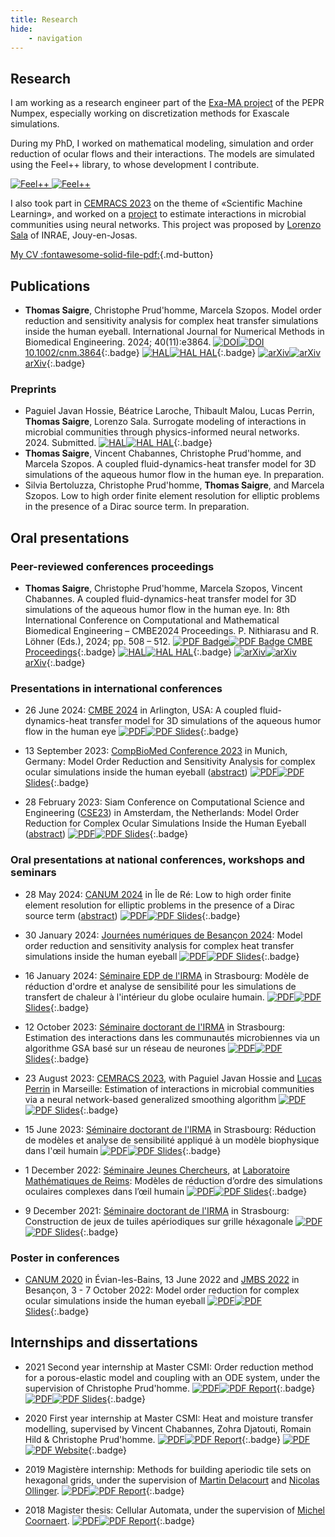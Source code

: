 ```yaml
---
title: Research
hide:
    - navigation
---
```


## Research

I am working as a research engineer part of the [Exa-MA project](https://numpex.org/exama-methods-and-algorithms-for-exascale/) of the PEPR Numpex,
especially working on discretization methods for Exascale simulations.

During my PhD, I worked on mathematical modeling, simulation and order reduction of ocular flows and their interactions.
The models are simulated using the Feel++ library, to whose development I contribute.

<div>
    <a href="https://gitbuh.com/feelpp/feelpp">
        <img src="https://ghc.clait.sh/repo/feelpp/feelpp/?bg_color=1e2129&title_color=0366d6&text_color=bec1c6&icon_color=ffffff&show_user=true#only-dark" alt="Feel++">
        <img src="https://ghc.clait.sh/repo/feelpp/feelpp/?bg_color=ffffff&title_color=0366d6&text_color=333333&icon_color=333333&show_user=true#only-light" alt="Feel++">
    </a>
</div>

I also took part in [CEMRACS 2023](http://smai.emath.fr/cemracs/cemracs23/) on the theme of «Scientific Machine Learning», and worked on a [project](http://smai.emath.fr/cemracs/cemracs23/doc/project_Sala_INRAE.pdf) to estimate interactions in microbial communities using neural networks. This project was proposed by [Lorenzo Sala](http://smai.emath.fr/cemracs/cemracs23/doc/project_Sala_INRAE.pdf) of INRAE, Jouy-en-Josas.


[My CV :fontawesome-solid-file-pdf:](cv.pdf){.md-button}




## Publications

- **Thomas Saigre**, Christophe Prud'homme, Marcela Szopos. Model order reduction and sensitivity analysis for complex heat transfer simulations inside the human eyeball. International Journal for Numerical Methods in Biomedical Engineering. 2024; 40(11):e3864.
[![DOI](assets/doi-white.svg#only-dark)![DOI](assets/doi.svg#only-light) 10.1002/cnm.3864](https://doi.org/10.1002/cnm.3864){:.badge}
[![HAL](assets/hal-white.svg#only-dark)![HAL](assets/hal.svg#only-light) HAL](https://hal.science/hal-04361954){:.badge}
[![arXiv](assets/arxiv-white.svg#only-dark)![arXiv](assets/arxiv.svg#only-light) arXiv](https://arxiv.org/abs/2401.01079){:.badge}


### Preprints

- Paguiel Javan Hossie, Béatrice Laroche, Thibault Malou, Lucas Perrin, **Thomas Saigre**, Lorenzo Sala. Surrogate modeling of interactions in microbial communities through physics-informed neural networks. 2024. Submitted.
[![HAL](assets/hal-white.svg#only-dark)![HAL](assets/hal.svg#only-light) HAL](https://hal.inrae.fr/hal-04440736){:.badge}
- **Thomas Saigre**, Vincent Chabannes, Christophe Prud'homme, and Marcela Szopos. A coupled fluid-dynamics-heat transfer model for 3D simulations of the aqueous humor flow in the human eye. In preparation.
- Silvia Bertoluzza, Christophe Prud'homme, **Thomas Saigre**, and Marcela Szopos. Low to high order finite element resolution for elliptic problems in the presence of a Dirac source term. In preparation.


## Oral presentations

### Peer-reviewed conferences proceedings

- **Thomas Saigre**, Christophe Prud'homme, Marcela Szopos, Vincent Chabannes. A coupled fluid-dynamics-heat transfer model for 3D simulations of the aqueous humor flow in the human eye. In: 8th International Conference on Computational and Mathematical Biomedical Engineering – CMBE2024 Proceedings. P. Nithiarasu and R. Löhner (Eds.), 2024; pp. 508 – 512.
[![PDF Badge](assets/book-white.svg#only-dark)![PDF Badge](assets/book.svg#only-light) CMBE Proceedings](https://www.compbiomed.net/2024/cmbe-proceedings.htm){:.badge}
[![HAL](assets/hal-white.svg#only-dark)![HAL](assets/hal.svg#only-light) HAL](https://hal.science/hal-04558924){:.badge}
[![arXiv](assets/arxiv-white.svg#only-dark)![arXiv](assets/arxiv.svg#only-light) arXiv](https://arxiv.org/abs/2404.19353){:.badge}


### Presentations in international conferences

- 26 June 2024: [CMBE 2024](https://www.compbiomed.net/2024/) in Arlington, USA: A coupled fluid-dynamics-heat transfer model for 3D simulations of the aqueous humor flow in the human eye
[![PDF](assets/file-pdf-white.svg#only-dark)![PDF](assets/file-pdf.svg#only-light) Slides](assets/files/talks/2024cmbe.pdf){:.badge}

- 13 September 2023: [CompBioMed Conference 2023](https://www.compbiomed-conference.org/) in Munich, Germany: Model Order Reduction and Sensitivity Analysis for complex ocular simulations inside the human eyeball ([abstract](https://ssl.linklings.net/conferences/CompBioMed/compbiomed2023_program/views/includes/files/pres115s1.pdf))
[![PDF](assets/hal-white.svg#only-dark)![PDF](assets/hal.svg#only-light) Slides](https://cnrs.hal.science/hal-04229070){:.badge}

- 28 February 2023: Siam Conference on Computational Science and Engineering ([CSE23](https://www.siam.org/conferences/cm/conference/cse23)) in Amsterdam, the Netherlands: Model Order Reduction for Complex Ocular Simulations Inside the Human Eyeball ([abstract](https://meetings.siam.org/sess/dsp_programsess.cfm?SESSIONCODE=75845))
[![PDF](assets/file-pdf-white.svg#only-dark)![PDF](assets/file-pdf.svg#only-light) Slides](assets/files/talks/2023siam.pdf){:.badge}


### Oral presentations at national conferences, workshops and seminars

- 28 May 2024: [CANUM 2024](https://canum2024.math.cnrs.fr/fr/) in Île de Ré: Low to high order finite element resolution for elliptic problems in the presence of a Dirac source term ([abstract](https://canum2024.math.cnrs.fr/programme/soumission/90650320-0c8b-42b3-ae5e-d29eadfd3377/abstract.pdf))
[![PDF](assets/file-pdf-white.svg#only-dark)![PDF](assets/file-pdf.svg#only-light) Slides](https://canum2024.math.cnrs.fr/programme/soumission/c3b6a504-2c3e-46c5-a3ca-3a5331b69900/presentation.pdf){:.badge}

- 30 January 2024: [Journées numériques de Besançon 2024](https://sites.google.com/view/jnb2024/): Model order reduction and sensitivity analysis for complex heat transfer simulations inside the human eyeball
[![PDF](assets/file-pdf-white.svg#only-dark)![PDF](assets/file-pdf.svg#only-light) Slides](assets/files/talks/2023jnb.pdf){:.badge}

- 16 January 2024: [Séminaire EDP de l'IRMA](https://seminaire_edp.pages.math.unistra.fr/) in Strasbourg: Modèle de réduction d'ordre et analyse de sensibilité pour les simulations de transfert de chaleur à l'intérieur du globe oculaire humain.
[![PDF](assets/file-pdf-white.svg#only-dark)![PDF](assets/file-pdf.svg#only-light) Slides](https://seminaire_edp.pages.math.unistra.fr/slides/2024-01-16.pdf){:.badge}

- 12 October 2023: [Séminaire doctorant de l'IRMA](https://irma.math.unistra.fr/seminaires/seminaire-doctorants-2023.html) in Strasbourg: Estimation des interactions dans les communautés microbiennes via un algorithme GSA basé sur un réseau de neurones
[![PDF](assets/file-pdf-white.svg#only-dark)![PDF](assets/file-pdf.svg#only-light) Slides](assets/files/talks/2023doct-inrae.pdf){:.badge}

- 23 August 2023: [CEMRACS 2023](http://smai.emath.fr/cemracs/cemracs23/), with Paguiel Javan Hossie and [Lucas Perrin](https://sites.google.com/view/webpage-lucas-perrin/home) in Marseille: Estimation of interactions in microbial communities via a neural network-based generalized smoothing algorithm
[![PDF](assets/file-pdf-white.svg#only-dark)![PDF](assets/file-pdf.svg#only-light) Slides](http://smai.emath.fr/cemracs/cemracs23/doc/project_Sala_INRAE_presentation.pdf){:.badge}

- 15 June 2023: [Séminaire doctorant de l'IRMA](https://irma.math.unistra.fr/seminaires/seminaire-doctorants-2023.html) in Strasbourg: Réduction de modèles et analyse de sensibilité appliqué à un modèle biophysique dans l'œil humain
[![PDF](assets/file-pdf-white.svg#only-dark)![PDF](assets/file-pdf.svg#only-light) Slides](https://irma.math.unistra.fr/~saigre/phd.thomas/talks/20230615-doct/doct.pdf){:.badge}

- 1 December 2022: [Séminaire Jeunes Chercheurs](https://umr9008.pages.math.cnrs.fr/public/seminaire-jeune-chercheur/sjcr/main/index.html), at [Laboratoire Mathématiques de Reims](https://www.univ-reims.fr/lmr/accueil/bienvenue-sur-le-site-du-laboratoire-de-mathematiques,10063,18100.html): Modèles de réduction d’ordre des simulations oculaires complexes dans l’œil humain
[![PDF](assets/file-pdf-white.svg#only-dark)![PDF](assets/file-pdf.svg#only-light) Slides](https://irma.math.unistra.fr/~saigre/phd.thomas/talks/20221201-reims/reims.pdf){:.badge}

- 9 December 2021: [Séminaire doctorant de l'IRMA](https://irma.math.unistra.fr/seminaires/seminaire-doctorants-2021.html) in Strasbourg: Construction de jeux de tuiles apériodiques sur grille héxagonale
[![PDF](assets/file-pdf-white.svg#only-dark)![PDF](assets/file-pdf.svg#only-light) Slides](assets/files/talks/2021pavages.pdf){:.badge}


### Poster in conferences

- [CANUM 2020](https://canum2020.math.cnrs.fr/accueil/) in Évian-les-Bains, 13 June 2022 and [JMBS 2022](https://jmbs2022.sciencesconf.org/) in Besançon, 3 - 7 October 2022: Model order reduction for complex ocular simulations inside the human eyeball
[![PDF](assets/file-pdf-white.svg#only-dark)![PDF](assets/file-pdf.svg#only-light) Slides](assets/files/posters/ed.pdf){:.badge}



## Internships and dissertations

- 2021 Second year internship at Master CSMI: Order reduction method for a porous-elastic model and coupling with an ODE system, under the supervision of Christophe Prud'homme.
[![PDF](assets/file-pdf-white.svg#only-dark)![PDF](assets/file-pdf.svg#only-light) Report](http://csmi.cemosis.fr/csmi-stages-2021/m2/_attachments/Saigre-Tardif-Thomas.pdf){:.badge}
[![PDF](assets/file-pdf-white.svg#only-dark)![PDF](assets/file-pdf.svg#only-light) Slides](http://csmi.cemosis.fr/csmi-stages-2021/m2/_attachments/Saigre-Tardif-Thomas-slides.pdf){:.badge}



- 2020 First year internship at Master CSMI: Heat and moisture transfer modelling, supervised by Vincent Chabannes, Zohra Djatouti, Romain Hild & Christophe Prud'homme.
[![PDF](assets/file-pdf-white.svg#only-dark)![PDF](assets/file-pdf.svg#only-light) Report](https://docs.cemosis.fr/ibat/latest/reports/_attachments/report-project-csmi-m1-thomas.pdf){:.badge}
[![PDF](assets/globe-white.svg#only-dark)![PDF](assets/globe.svg#only-light) Website](https://docs.cemosis.fr/ibat/latest/reports/thomas-saigre-tardif/index.html){:.badge}

- 2019 Magistère internship: Methods for building aperiodic tile sets on hexagonal grids, under the supervision of [Martin Delacourt](https://www.univ-orleans.fr/lifo/Members/delacourt/) and [Nicolas Ollinger](https://www.univ-orleans.fr/lifo/Members/Nicolas.Ollinger/).
[![PDF](assets/file-pdf-white.svg#only-dark)![PDF](assets/file-pdf.svg#only-light) Report](assets/files/reports/2019-lifo.pdf){:.badge}

- 2018 Magister thesis: Cellular Automata, under the supervision of [Michel Coornaert](https://irma.math.unistra.fr/~coornaer/).
[![PDF](assets/file-pdf-white.svg#only-dark)![PDF](assets/file-pdf.svg#only-light) Report](assets/files/reports/2018-memoire.pdf){:.badge}

